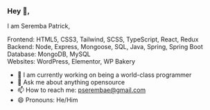 ### Hey 👋, 
I am Seremba Patrick,

Frontend: HTML5, CSS3, Tailwind, SCSS, TypeScript, React, Redux <br>
Backend: Node, Express, Mongoose, SQL, Java, Spring, Spring Boot <br>
Database: MongoDB, MySQL <br>
Websites: WordPress, Elementor, WP Bakery

- 🌱 I am currently working on being a world-class programmer
-  💬 Ask me about anything opensource
- 📫 How to reach me: pserembae@gmail.com 
- 😄 Pronouns: He/Him









